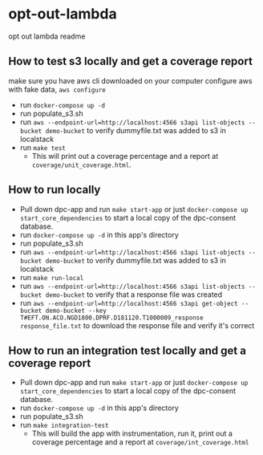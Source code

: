 # opt-out-lambda
opt out lambda readme

## How to test s3 locally and get a coverage report
make sure you have aws cli downloaded on your computer
configure aws with fake data, `aws configure`
- run `docker-compose up -d`
- run populate_s3.sh
- run `aws --endpoint-url=http://localhost:4566 s3api list-objects --bucket demo-bucket` to verify dummyfile.txt was added to s3 in localstack
- run `make test`
    - This will print out a coverage percentage and a report at `coverage/unit_coverage.html`.

## How to run locally
- Pull down dpc-app and run `make start-app` or just `docker-compose up start_core_dependencies` to start a local copy of the dpc-consent database.
- run `docker-compose up -d` in this app's directory
- run populate_s3.sh
- run `aws --endpoint-url=http://localhost:4566 s3api list-objects --bucket demo-bucket` to verify dummyfile.txt was added to s3 in localstack
- run `make run-local`
- run `aws --endpoint-url=http://localhost:4566 s3api list-objects --bucket demo-bucket` to verify that a response file was created
- run `aws --endpoint-url=http://localhost:4566 s3api get-object --bucket demo-bucket --key T#EFT.ON.ACO.NGD1800.DPRF.D181120.T1000009_response response_file.txt` to download the response file and verify it's correct

## How to run an integration test locally and get a coverage report
- Pull down dpc-app and run `make start-app` or just `docker-compose up start_core_dependencies` to start a local copy of the dpc-consent database.
- run `docker-compose up -d` in this app's directory
- run populate_s3.sh
- run `make integration-test`
    - This will build the app with instrumentation, run it, print out a coverage percentage and a report at `coverage/int_coverage.html`